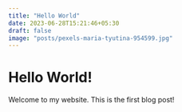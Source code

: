 ```yaml
---
title: "Hello World"
date: 2023-06-28T15:21:46+05:30
draft: false
image: "posts/pexels-maria-tyutina-954599.jpg"
---
```


# Hello World!
Welcome to my website. This is the first blog post!